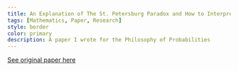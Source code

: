 ```yaml
---
title: An Explanation of The St. Petersburg Paradox and How to Interpret the Result
tags: [Mathematics, Paper, Research]
style: border
color: primary
description: A paper I wrote for the Philosophy of Probabilities
---
```


[See original paper here](https://drive.google.com/file/d/1zP2M-q5CHBy7oIcqDcIoyCcdPlkMO4PY/view?usp=sharing)

 <div id="adobe-dc-view"></div>
  <script type="text/javascript">
   document.addEventListener("adobe_dc_view_sdk.ready", function()
   { 
      var adobeDCView = new AdobeDC.View({clientId: "011232bf214649aa9f2b069e5d88822f", divId: "adobe-dc-view"});
      adobeDCView.previewFile(
     {
         content:  {location: {url: "assets/paradox.pdf"}},
         metaData: {fileName: "paradox.pdf"}
     });
   });
  </script>
